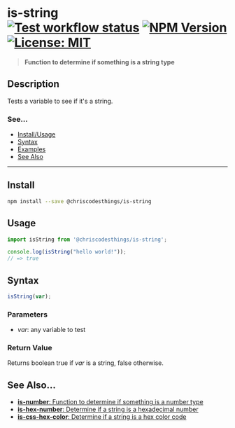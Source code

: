 # is-string <br> [![Test workflow status](https://github.com/ChrisCodesThings/is-string/actions/workflows/test.yml/badge.svg)](../../actions/workflows/test.yml) [![NPM Version](https://img.shields.io/npm/v/@chriscodesthings/is-string)](https://www.npmjs.com/package/@chriscodesthings/is-string) [![License: MIT](https://img.shields.io/badge/License-MIT-blue.svg)](https://opensource.org/licenses/MIT)

> **Function to determine if something is a string type**

## Description

Tests a variable to see if it's a string.

### See...
- [Install/Usage](#install "Install and Usage")
- [Syntax](#syntax "Syntax")
- [Examples](#examples "Examples")
- [See Also](#see-also "See Also")

---

## Install

```sh
npm install --save @chriscodesthings/is-string
```

## Usage

```js
import isString from '@chriscodesthings/is-string';

console.log(isString("hello world!"));
// => true
```

## Syntax

```js
isString(var);
```

### Parameters

- *var*: any variable to test

### Return Value

Returns boolean true if *var* is a string, false otherwise.

## See Also...

- [**is-number**: Function to determine if something is a number type](https://github.com/ChrisCodesThings/is-number "Function to determine if something is a number type")
- [**is-hex-number**: Determine if a string is a hexadecimal number](https://github.com/ChrisCodesThings/is-hex-number "Determine if a string is a hexadecimal number")
- [**is-css-hex-color**: Determine if a string is a hex color code](https://github.com/ChrisCodesThings/is-css-hex-color "Determine if a string is a hex color code")
